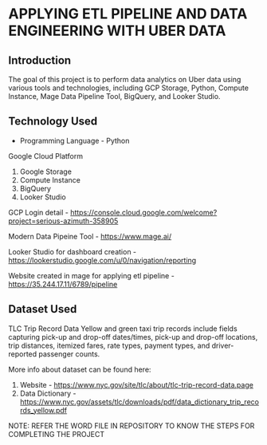 # APPLYING ETL PIPELINE AND DATA ENGINEERING WITH UBER DATA

## Introduction

The goal of this project is to perform data analytics on Uber data using various tools and technologies, including GCP Storage, Python, Compute Instance, Mage Data Pipeline Tool, BigQuery, and Looker Studio.

## Technology Used
- Programming Language - Python

Google Cloud Platform
1. Google Storage
2. Compute Instance 
3. BigQuery
4. Looker Studio

GCP Login detail                                  - https://console.cloud.google.com/welcome?project=serious-azimuth-358905

Modern Data Pipeine Tool                          - https://www.mage.ai/

Looker Studio for dashboard creation              - https://lookerstudio.google.com/u/0/navigation/reporting 

Website created in mage for applying etl pipeline - https://35.244.17.11/6789/pipeline

## Dataset Used
TLC Trip Record Data
Yellow and green taxi trip records include fields capturing pick-up and drop-off dates/times, pick-up and drop-off locations, trip distances, itemized fares, rate types, payment types, and driver-reported passenger counts. 

More info about dataset can be found here:
1. Website         - https://www.nyc.gov/site/tlc/about/tlc-trip-record-data.page
2. Data Dictionary - https://www.nyc.gov/assets/tlc/downloads/pdf/data_dictionary_trip_records_yellow.pdf

NOTE: REFER THE WORD FILE IN REPOSITORY TO KNOW THE STEPS FOR COMPLETING THE PROJECT


